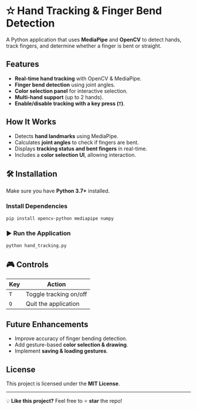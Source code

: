 # ✫ Hand Tracking & Finger Bend Detection 

A Python application that uses **MediaPipe** and **OpenCV** to detect hands, track fingers, and determine whether a finger is bent or straight.

##  Features
-  **Real-time hand tracking** with OpenCV & MediaPipe.
-  **Finger bend detection** using joint angles.
-  **Color selection panel** for interactive selection.
-  **Multi-hand support** (up to 2 hands).
-  **Enable/disable tracking with a key press (`T`)**.

##  How It Works
- Detects **hand landmarks** using MediaPipe.
- Calculates **joint angles** to check if fingers are bent.
- Displays **tracking status and bent fingers** in real-time.
- Includes a **color selection UI**, allowing interaction.

## 🛠️ Installation
Make sure you have **Python 3.7+** installed.

### Install Dependencies
```sh
pip install opencv-python mediapipe numpy
```

### ▶️ Run the Application
```sh
python hand_tracking.py
```

## 🎮 Controls
| Key | Action |
|----|--------|
| `T` | Toggle tracking on/off |
| `Q` | Quit the application |

##  Future Enhancements
-  Improve accuracy of finger bending detection.
-  Add gesture-based **color selection & drawing**.
-  Implement **saving & loading gestures**.

##  License
This project is licensed under the **MIT License**.

---

💡 **Like this project?** Feel free to ⭐ **star** the repo!

